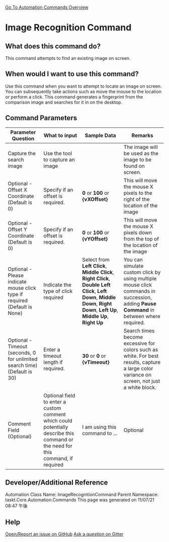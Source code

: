 <!--TITLE: Image Recognition Command -->
<!-- SUBTITLE: a command in the Image Commands group. -->
[Go To Automation Commands Overview](/automation-commands.md)


# Image Recognition Command


## What does this command do?
This command attempts to find an existing image on screen.


## When would I want to use this command?
Use this command when you want to attempt to locate an image on screen.  You can subsequently take actions such as move the mouse to the location or perform a click.  This command generates a fingerprint from the comparison image and searches for it in on the desktop.


## Command Parameters
| Parameter Question   	| What to input  	|  Sample Data 	| Remarks  	|
| ---                    | ---               | ---           | ---       |
|Capture the search image|Use the tool to capture an image||The image will be used as the image to be found on screen.|
|Optional - Offset X Coordinate (Default is 0)|Specify if an offset is required.|**0** or **100** or **{vXOffset}**|This will move the mouse X pixels to the right of the location of the image|
|Optional - Offset Y Coordinate (Default is 0)|Specify if an offset is required.|**0** or **100** or **{vYOffset}**|This will move the mouse X pixels down from the top of the location of the image|
|Optional - Please indicate mouse click type if required (Default is None)|Indicate the type of click required|Select from **Left Click**, **Middle Click**, **Right Click**, **Double Left Click**, **Left Down**, **Middle Down**, **Right Down**, **Left Up**, **Middle Up**, **Right Up** |You can simulate custom click by using multiple mouse click commands in succession, adding **Pause Command** in between where required.|
|Optional - Timeout (seconds, 0 for unlimited search time) (Default is 30)|Enter a timeout length if required.|**30** or **0** or **{vTimeout}**|Search times become excessive for colors such as white. For best results, capture a large color variance on screen, not just a white block.|
|Comment Field (Optional)|Optional field to enter a custom comment which could potentially describe this command or the need for this command, if required|I am using this command to ...|Optional|














## Developer/Additional Reference
Automation Class Name: ImageRecognitionCommand
Parent Namespace: taskt.Core.Automation.Commands
This page was generated on 11/07/21 08:47 午後


## Help
[Open/Report an issue on GitHub](https://github.com/saucepleez/taskt/issues/new)
[Ask a question on Gitter](https://gitter.im/taskt-rpa/Lobby)
